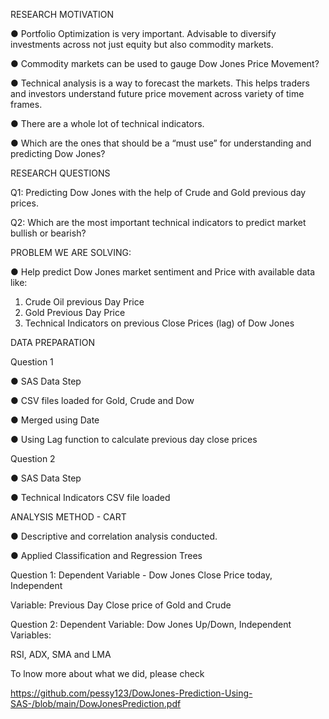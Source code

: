 
RESEARCH MOTIVATION

● Portfolio Optimization is very important. Advisable to diversify investments 
across not just equity but also commodity markets.

● Commodity markets can be used to gauge Dow Jones Price Movement?

● Technical analysis is a way to forecast the markets. This helps traders and 
investors understand future price movement across variety of time frames.

● There are a whole lot of technical indicators. 

● Which are the ones that should be a “must use” for understanding and 
predicting Dow Jones? 




RESEARCH QUESTIONS

Q1: Predicting Dow Jones with the help of Crude and Gold previous day prices.

Q2: Which are the most important technical indicators to predict market bullish or bearish?


PROBLEM WE ARE SOLVING:

● Help predict Dow Jones market sentiment and Price with available data like:

1. Crude Oil previous Day Price
2. Gold Previous Day Price
3. Technical Indicators on previous Close Prices (lag) of Dow Jones

DATA PREPARATION

Question 1

● SAS Data Step

● CSV files loaded for Gold, Crude and Dow

● Merged using Date

● Using Lag function to calculate previous day close prices

Question 2

● SAS Data Step

● Technical Indicators CSV file loaded



ANALYSIS METHOD - CART

● Descriptive and correlation analysis conducted.

● Applied Classification and Regression Trees

Question 1: Dependent Variable - Dow Jones Close Price today, Independent 

Variable: Previous Day Close price of Gold and Crude

Question 2: Dependent Variable: Dow Jones Up/Down, Independent Variables: 

RSI, ADX, SMA and LMA



To lnow more about what we did, please check 

https://github.com/pessy123/DowJones-Prediction-Using-SAS-/blob/main/DowJonesPrediction.pdf





